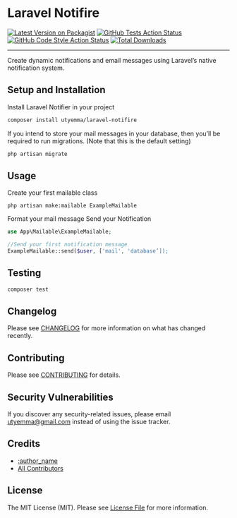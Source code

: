 # Laravel Notifire

[![Latest Version on Packagist](https://img.shields.io/packagist/v/utyemma/notifire.svg?style=flat-square)](https://packagist.org/packages/utyemma/notifire)
[![GitHub Tests Action Status](https://img.shields.io/github/actions/workflow/status/:vendor_slug/:package_slug/run-tests.yml?branch=main&label=tests&style=flat-square)](https://github.com/:vendor_slug/:package_slug/actions?query=workflow%3Arun-tests+branch%3Amain)
[![GitHub Code Style Action Status](https://img.shields.io/github/actions/workflow/status/:vendor_slug/:package_slug/fix-php-code-style-issues.yml?branch=main&label=code%20style&style=flat-square)](https://github.com/:vendor_slug/:package_slug/actions?query=workflow%3A"Fix+PHP+code+style+issues"+branch%3Amain)
[![Total Downloads](https://img.shields.io/packagist/dt/utyemma/notifire.svg?style=flat-square)](https://packagist.org/packages/utyemma/notifire)
<!--delete-->
---
Create dynamic notifications and email messages using Laravel’s native notification system.

## Setup and Installation
Install Laravel Notifier in your project

```bash
composer install utyemma/laravel-notifire
```

If you intend to store your mail messages in your database, then you’ll be required to run migrations. 
(Note that this is the default setting)

```bash
php artisan migrate
```

## Usage
Create your first mailable class

```
php artisan make:mailable ExampleMailable
```

Format your mail message
Send your Notification

```php
use App\Mailable\ExampleMailable;

//Send your first notification message
ExampleMailable::send($user, ['mail', 'database’]);
```   

## Testing
```bash
composer test
```

## Changelog

Please see [CHANGELOG](CHANGELOG.md) for more information on what has changed recently.

## Contributing

Please see [CONTRIBUTING](CONTRIBUTING.md) for details.

## Security Vulnerabilities

If you discover any security-related issues, please email  [utyemma@gmail.com](mailto:utyemma@gmail.com) instead of using the issue tracker.

## Credits

- [:author_name](https://github.com/:author_username)
- [All Contributors](../../contributors)

## License

The MIT License (MIT). Please see [License File](LICENSE.md) for more information.
